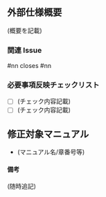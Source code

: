 ## 外部仕様概要

(概要を記載)

### 関連 Issue

#nn
closes #nn

### 必要事項反映チェックリスト

- [ ] (チェック内容記載)
- [ ] (チェック内容記載)

## 修正対象マニュアル

- (マニュアル名/章番号等)

#### 備考

(随時追記)
